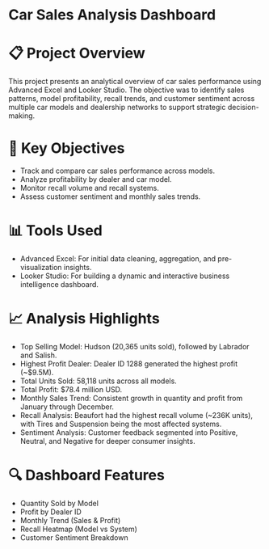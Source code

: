 # Car Sales Analysis Dashboard

# 📋 Project Overview

This project presents an analytical overview of car sales performance using Advanced Excel and Looker Studio. The objective was to identify sales patterns, model profitability, recall trends, and customer sentiment across multiple car models and dealership networks to support strategic decision-making.

# 🧠 Key Objectives

- Track and compare car sales performance across models.
- Analyze profitability by dealer and car model.
- Monitor recall volume and recall systems.
- Assess customer sentiment and monthly sales trends.

# 📊 Tools Used

- Advanced Excel: For initial data cleaning, aggregation, and pre-visualization insights.
- Looker Studio: For building a dynamic and interactive business intelligence dashboard.

# 📈 Analysis Highlights

- Top Selling Model: Hudson (20,365 units sold), followed by Labrador and Salish.
- Highest Profit Dealer: Dealer ID 1288 generated the highest profit (~$9.5M).
- Total Units Sold: 58,118 units across all models.
- Total Profit: $78.4 million USD.
- Monthly Sales Trend: Consistent growth in quantity and profit from January through December.
- Recall Analysis: Beaufort had the highest recall volume (~236K units), with Tires and Suspension being the most affected systems.
- Sentiment Analysis: Customer feedback segmented into Positive, Neutral, and Negative for deeper consumer insights.

# 🔍 Dashboard Features

- Quantity Sold by Model
- Profit by Dealer ID
- Monthly Trend (Sales & Profit)
- Recall Heatmap (Model vs System)
- Customer Sentiment Breakdown

